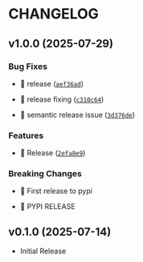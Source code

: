 # CHANGELOG

<!-- version list -->

## v1.0.0 (2025-07-29)

### Bug Fixes

- 🐛 release
  ([`aef36ad`](https://github.com/ayushjaipuriyar/animepahe-dl/commit/aef36ad90ddf07362b6b213ab143707cc42b517a))

- 🐛 release fixing
  ([`c310c64`](https://github.com/ayushjaipuriyar/animepahe-dl/commit/c310c64d6620dc3154fe94946dc58c2b3dc6eace))

- 🐛 semantic release issue
  ([`3d376de`](https://github.com/ayushjaipuriyar/animepahe-dl/commit/3d376de14bf7bf629147595baa8221cf3daf4fb8))

### Features

- 🎸 Release
  ([`2efa8e9`](https://github.com/ayushjaipuriyar/animepahe-dl/commit/2efa8e9255ef077d276ef393c3d2405ae0dea6e4))

### Breaking Changes

- 🧨 First release to pypi

- 🧨 PYPI RELEASE


## v0.1.0 (2025-07-14)

- Initial Release
